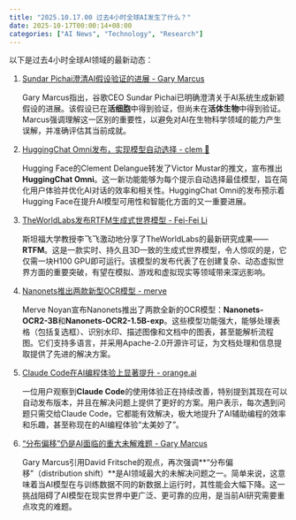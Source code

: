 ```yaml
---
title: "2025.10.17.00 过去4小时全球AI发生了什么？"
date: 2025-10-17T00:00:14+08:00
categories: ["AI News", "Technology", "Research"]
---
```


以下是过去4小时全球AI领域的最新动态：

1.  [Sundar Pichai澄清AI假设验证的进展 - Gary Marcus](https://x.com/GaryMarcus/status/1978842929268445406)

    Gary Marcus指出，谷歌CEO Sundar Pichai已明确澄清关于AI系统生成新颖假设的进展。该假设已在**活细胞**中得到验证，但尚未在**活体生物**中得到验证。Marcus强调理解这一区别的重要性，以避免对AI在生物科学领域的能力产生误解，并准确评估其当前成就。
    
2.  [HuggingChat Omni发布，实现模型自动选择 - clem 🤗](https://x.com/ClementDelangue/status/1978841558045638994)

    Hugging Face的Clement Delangue转发了Victor Mustar的推文，宣布推出**HuggingChat Omni**。这一新功能能够为每个提示自动选择最佳模型，旨在简化用户体验并优化AI对话的效率和相关性。HuggingChat Omni的发布预示着Hugging Face在提升AI模型可用性和智能化方面的又一重要进展。
    
3.  [TheWorldLabs发布RTFM生成式世界模型 - Fei-Fei Li](https://x.com/drfeifei/status/1978840835341914164)

    斯坦福大学教授李飞飞激动地分享了TheWorldLabs的最新研究成果——**RTFM**。这是一款实时、持久且3D一致的生成式世界模型，令人惊叹的是，它仅需一块H100 GPU即可运行。该模型的发布代表了在创建复杂、动态虚拟世界方面的重要突破，有望在模拟、游戏和虚拟现实等领域带来深远影响。
    
4.  [Nanonets推出两款新型OCR模型 - merve](https://x.com/mervenoyann/status/1978837720353927415)

    Merve Noyan宣布Nanonets推出了两款全新的OCR模型：**Nanonets-OCR2-3B**和**Nanonets-OCR2-1.5B-exp**。这些模型功能强大，能够处理表格（包括复选框）、识别水印、描述图像和文档中的图表，甚至能解析流程图。它们支持多语言，并采用Apache-2.0开源许可证，为文档处理和信息提取提供了先进的解决方案。
    
5.  [Claude Code在AI编程体验上显著提升 - orange.ai](https://x.com/oran_ge/status/1978823543639917012)

    一位用户观察到**Claude Code**的使用体验正在持续改善，特别提到其现在可以自动发布版本，并且在解决问题上提供了更好的方案。用户表示，每次遇到问题只需交给Claude Code，它都能有效解决，极大地提升了AI辅助编程的效率和乐趣，甚至称现在的AI编程体验“太美妙了”。
    
6.  [“分布偏移”仍是AI面临的重大未解难题 - Gary Marcus](https://x.com/GaryMarcus/status/1978814398274634098)

    Gary Marcus引用David Fritsche的观点，再次强调**“分布偏移”（distribution shift）**是AI领域最大的未解决问题之一。简单来说，这意味着当AI模型在与训练数据不同的新数据上运行时，其性能会大幅下降。这一挑战阻碍了AI模型在现实世界中更广泛、更可靠的应用，是当前AI研究需要重点攻克的难题。